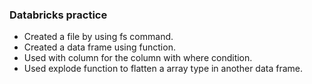 ### Databricks practice ###
- Created a file by using fs command.
- Created a data frame using function.
- Used with column for the column with where condition.
- Used explode function to flatten a array type in another data frame.
